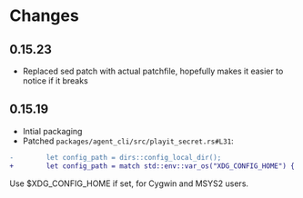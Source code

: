 # Changes

## 0.15.23

- Replaced sed patch with actual patchfile, hopefully makes it easier to notice if it breaks

## 0.15.19

- Intial packaging
- Patched `packages/agent_cli/src/playit_secret.rs#L31`:

```diff
-        let config_path = dirs::config_local_dir();
+        let config_path = match std::env::var_os("XDG_CONFIG_HOME") { Some(v) => Some(std::path::PathBuf::from(v)), None => dirs::config_local_dir() };
```

Use $XDG_CONFIG_HOME if set, for Cygwin and MSYS2 users.
